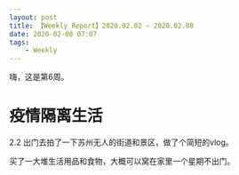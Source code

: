 ```yaml
---
layout: post
title: 【Weekly Report】2020.02.02 ~ 2020.02.08
date: 2020-02-08 07:07
tags:
    - Weekly
---
```


嗨，这是第6周。

# 疫情隔离生活

2.2 出门去拍了一下苏州无人的街道和景区，做了个简短的vlog。

买了一大堆生活用品和食物，大概可以窝在家里一个星期不出门。

